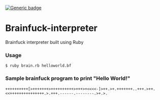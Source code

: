 [![Generic badge](https://img.shields.io/badge/PRs-welcome-success.svg)](https://github.com/manojnaidu619/Brainfuck-interpreter)

# Brainfuck-interpreter
Brainfuck interpreter built using Ruby

### Usage
```$ ruby brain.rb helloworld.bf ```

### Sample brainfuck program to print "Hello World!"
```++++++++++[>+++++++>++++++++++>+++>+<<<<-]>++.>+.+++++++..+++.>++.<<+++++++++++++++.>.+++.------.--------.>+.>.```
